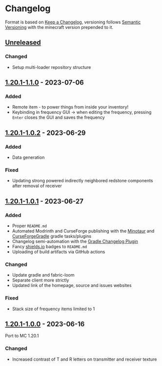 # Changelog
Format is based on [Keep a Changelog](https://keepachangelog.com/en/1.1.0/),
versioning follows [Semantic Versioning](https://semver.org/spec/v2.0.0.html)
with the minecraft version prepended to it.

## [Unreleased]

### Changed
- Setup multi-loader repository structure

## [1.20.1-1.1.0] - 2023-07-06

### Added
- Remote item - to power things from inside your inventory!
- Keybinding in frequency GUI -> when editing the frequency, pressing `Enter` closes the GUI and saves the frequency

## [1.20.1-1.0.2] - 2023-06-29

### Added
- Data generation

### Fixed
- Updating strong powered indirectly neighbored redstone components after removal of receiver

## [1.20.1-1.0.1] - 2023-06-27

### Added
- Proper `README.md`
- Automated Modrinth and CurseForge publishing with the [Minotaur](https://github.com/modrinth/minotaur)
  and [CurseForgeGradle](https://github.com/Darkhax/CurseForgeGradle) gradle tasks/plugins
- Changelog semi-automation with the [Gradle Changelog Plugin](https://github.com/JetBrains/gradle-changelog-plugin)
- Fancy [shields.io](https://shields.io/) badges to `README.md`
- Uploading of build artifacts via GitHub actions

### Changed
- Update gradle and fabric-loom
- Separate client more strictly
- Updated link of the homepage, source and issues websites

### Fixed
- Stack size of frequency items limited to 1

## [1.20.1-1.0.0] - 2023-06-16
Port to MC 1.20.1

### Changed
- Increased contrast of T and R letters on transmitter and receiver texture

[Unreleased]: https://github.com/Razzokk/WirelessRedstone/compare/release/fabric/1.20.1-1.1.0...HEAD
[1.20.1-1.0.0]: https://github.com/Razzokk/WirelessRedstone/commits/release/fabric/1.20.1-1.0.0
[1.20.1-1.0.1]: https://github.com/Razzokk/WirelessRedstone/compare/release/fabric/1.20.1-1.0.0...release/fabric/1.20.1-1.0.1
[1.20.1-1.0.2]: https://github.com/Razzokk/WirelessRedstone/compare/release/fabric/1.20.1-1.0.1...release/fabric/1.20.1-1.0.2
[1.20.1-1.1.0]: https://github.com/Razzokk/WirelessRedstone/compare/release/fabric/1.20.1-1.0.2...release/fabric/1.20.1-1.1.0
